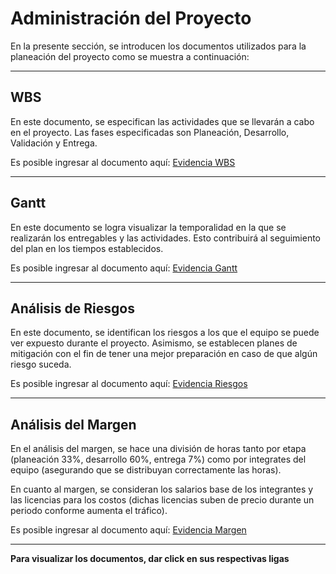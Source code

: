 # Administración del Proyecto

En la presente sección, se introducen los documentos utilizados para la planeación del proyecto como se muestra a continuación:

---

## WBS
En este documento, se especifican las actividades que se llevarán a cabo en el proyecto. Las fases especificadas son Planeación, Desarrollo, Validación y Entrega. 

Es posible ingresar al documento aquí: [Evidencia WBS](https://github.com/sebasgonvitec/qchau-software/blob/aaed7facf3659ec61fe896e605ed3a78b0f2f0e0/wiki/Docs/Diagramas/WBS/README.md)

--- 

## Gantt
En este documento se logra visualizar la temporalidad en la que se realizarán los entregables y las actividades. Esto contribuirá al seguimiento del plan en los tiempos establecidos. 

Es posible ingresar al documento aquí: [Evidencia Gantt](https://github.com/sebasgonvitec/qchau-software/blob/e96759bcd6e6709948fa926794c50844dabea840/wiki/Docs/Diagramas/Gantt/README.md)

---

## Análisis de Riesgos
En este documento, se identifican los riesgos a los que el equipo se puede ver expuesto durante el proyecto. Asimismo, se establecen planes de mitigación con el fin de tener una mejor preparación en caso de que algún riesgo suceda. 

Es posible ingresar al documento aquí: [Evidencia Riesgos](https://github.com/sebasgonvitec/qchau-software/blob/aaed7facf3659ec61fe896e605ed3a78b0f2f0e0/wiki/Docs/Administraci%C3%B3n/An%C3%A1lisis%20de%20Riesgos.pdf)

--- 

## Análisis del Margen
En el análisis del margen, se hace una división de horas tanto por etapa (planeación 33%, desarrollo 60%, entrega 7%) como por integrates del equipo (asegurando que se distribuyan correctamente las horas). 

En cuanto al margen, se consideran los salarios base de los integrantes y las licencias para los costos (dichas licencias suben de precio durante un periodo conforme aumenta el tráfico). 

Es posible ingresar al documento aquí: [Evidencia Margen](https://github.com/sebasgonvitec/qchau-software/blob/aaed7facf3659ec61fe896e605ed3a78b0f2f0e0/wiki/Docs/Administraci%C3%B3n/Margin.pdf)

--- 

**Para visualizar los documentos, dar click en sus respectivas ligas**
